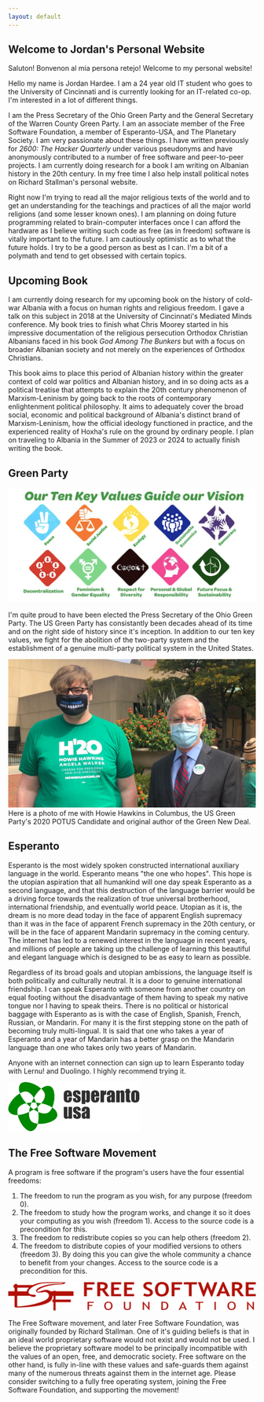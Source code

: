 ```yaml
---
layout: default
---
```


## Welcome to Jordan's Personal Website

Saluton! Bonvenon al mia persona retejo! Welcome to my personal website!

Hello my name is Jordan Hardee. I am a 24 year old IT student who goes to the University of Cincinnati and is currently looking for an IT-related co-op. I'm interested in a lot of different things.

I am the Press Secretary of the Ohio Green Party and the General Secretary of the Warren County Green Party. I am an associate member of the Free Software Foundation, a member of Esperanto-USA, and The Planetary Society. I am very passionate about these things. I have written previously for _2600: The Hacker Quarterly_ under various pseudonyms and have anonymously contributed to a number of free software and peer-to-peer projects. I am currently doing research for a book I am writing on Albanian history in the 20th century. In my free time I also help install political notes on Richard Stallman's personal website.

Right now I'm trying to read all the major religious texts of the world and to get an understanding for the teachings and practices of all the major world religions (and some lesser known ones). I am planning on doing future programming related to brain-computer interfaces once I can afford the hardware as I believe writing such code as free (as in freedom) software is vitally important to the future. I am cautiously optimistic as to what the future holds. I try to be a good person as best as I can. I'm a bit of a polymath and tend to get obsessed with certain topics.

## Upcoming Book

I am currently doing research for my upcoming book on the history of cold-war Albania with a focus on human rights and religious freedom. I gave a talk on this subject in 2018 at the University of Cincinnati's Mediated Minds conference. My book tries to finish what Chris Moorey started in his impressive documentation of the religious persecution Orthodox Christian Albanians faced in his book _God_ _Among_ _The_ _Bunkers_ but with a focus on broader Albanian society and not merely on the experiences of Orthodox Christians. 

This book aims to place this period of Albanian history within the greater context of cold war politics and Albanian history, and in so doing acts as a political treatise that attempts to explain the 20th century phenomenon of Marxism-Leninism by going back to the roots of contemporary enlightenment political philosophy. It aims to adequately cover the broad social, economic and political background of Albania's distinct brand of Marxism-Leninism, how the official ideology functioned in practice, and the experienced reality of Hoxha's rule on the ground by ordinary people. I plan on traveling to Albania in the Summer of 2023 or 2024 to actually finish writing the book.

## Green Party

![Branching](https://raw.githubusercontent.com/jordanhardee/jordanhardee.github.io/master/assets/img/10keyvalues.jpg)

I'm quite proud to have been elected the Press Secretary of the Ohio Green Party. The US Green Party has consistantly been decades ahead of its time and on the right side of history since it's inception. In addition to our ten key values, we fight for the abolition of the two-party system and the establishment of a genuine multi-party political system in the United States.

![Octocat](https://raw.githubusercontent.com/jordanhardee/jordanhardee.github.io/master/assets/img/me-with-Howie.png)
Here is a photo of me with Howie Hawkins in Columbus, the US Green Party's 2020 POTUS Candidate and original author of the Green New Deal.

## Esperanto

Esperanto is the most widely spoken constructed international auxiliary language in the world. Esperanto means "the one who hopes". This hope is the utopian aspiration that all humankind will one day speak Esperanto as a second language, and that this destruction of the language barrier would be a driving force towards the realization of true universal brotherhood, international friendship, and eventually world peace. Utopian as it is, the dream is no more dead today in the face of apparent English supremacy than it was in the face of apparent French supremacy in the 20th century, or will be in the face of apparent Mandarin supremacy in the coming century. The internet has led to a renewed interest in the language in recent years, and millions of people are taking up the challenge of learning this beautiful and elegant language which is designed to be as easy to learn as possible.

Regardless of its broad goals and utopian ambissions, the language itself is both politically and culturally neutral. It is a door to genuine international friendship. I can speak Esperanto with someone from another country on equal footing without the disadvantage of them having to speak my native tongue nor I having to speak theirs. There is no political or historical baggage with Esperanto as is with the case of English, Spanish, French, Russian, or Mandarin. For many it is the first stepping stone on the path of becoming truly multi-lingual. It is said that one who takes a year of Esperanto and a year of Mandarin has a better grasp on the Mandarin language than one who takes only two years of Mandarin. 

Anyone with an internet connection can sign up to learn Esperanto today with Lernu! and Duolingo. I highly recommend trying it.

![Octocat](https://raw.githubusercontent.com/jordanhardee/jordanhardee.github.io/master/assets/img/Esperanto-USA_logo.png)

## The Free Software Movement

A program is free software if the program's users have the four essential freedoms: 

1.  The freedom to run the program as you wish, for any purpose (freedom 0).
1.  The freedom to study how the program works, and change it so it does your computing as you wish (freedom 1). Access to the source code is a precondition for this.
1.  The freedom to redistribute copies so you can help others (freedom 2).
1.  The freedom to distribute copies of your modified versions to others (freedom 3). By doing this you can give the whole community a chance to benefit from your changes. Access to the source code is a precondition for this.

![Octocat](https://raw.githubusercontent.com/jordanhardee/jordanhardee.github.io/master/assets/img/logo-fsf.org.png)

The Free Software movement, and later Free Software Foundation, was originally founded by Richard Stallman. One of it's guiding beliefs is that in an ideal world proprietary software would not exist and would not be used. I believe the proprietary software model to be principally incompatible with the values of an open, free, and democratic society. Free software on the other hand, is fully in-line with these values and safe-guards them against many of the numerous threats against them in the internet age. Please consider switching to a fully free operating system, joining the Free Software Foundation, and supporting the movement!


<!--
Will fix img links todo and add content




![Octocat](https://raw.githubusercontent.com/jordanhardee/jordanhardee.github.io/master/assets/img/gp.png)
![Octocat](https://raw.githubusercontent.com/jordanhardee/jordanhardee.github.io/master/assets/img/Hawkins_Walker_Logo.png)
![Branching](https://raw.githubusercontent.com/jordanhardee/jordanhardee.github.io/master/assets/img/TPS-logo.png)

## Support The Free Software Foundation!

## Telescope


Text can be **bold**, _italic_, or ~~strikethrough~~.

[Link to another page](./another-page.html).

There should be whitespace between paragraphs.

There should be whitespace between paragraphs. We recommend including a README, or a file with information about your project.

# Header 1

This is a normal paragraph following a header. GitHub is a code hosting platform for version control and collaboration. It lets you and others work together on projects from anywhere.

## Header 2

> This is a blockquote following a header.
>
> When something is important enough, you do it even if the odds are not in your favor.

### Header 3

```js
// Javascript code with syntax highlighting.
var fun = function lang(l) {
  dateformat.i18n = require('./lang/' + l)
  return true;
}
```

```ruby
# Ruby code with syntax highlighting
GitHubPages::Dependencies.gems.each do |gem, version|
  s.add_dependency(gem, "= #{version}")
end
```

#### Header 4

*   This is an unordered list following a header.
*   This is an unordered list following a header.
*   This is an unordered list following a header.

##### Header 5

1.  This is an ordered list following a header.
2.  This is an ordered list following a header.
3.  This is an ordered list following a header.

###### Header 6

| head1        | head two          | three |
|:-------------|:------------------|:------|
| ok           | good swedish fish | nice  |
| out of stock | good and plenty   | nice  |
| ok           | good `oreos`      | hmm   |
| ok           | good `zoute` drop | yumm  |

### There's a horizontal rule below this.

* * *

### Here is an unordered list:

*   Item foo
*   Item bar
*   Item baz
*   Item zip

### And an ordered list:

1.  Item one
1.  Item two
1.  Item three
1.  Item four

### And a nested list:

- level 1 item
  - level 2 item
  - level 2 item
    - level 3 item
    - level 3 item
- level 1 item
  - level 2 item
  - level 2 item
  - level 2 item
- level 1 item
  - level 2 item
  - level 2 item
- level 1 item

### Small image

![Octocat](https://github.githubassets.com/images/icons/emoji/octocat.png)

### Large image

![Branching](https://guides.github.com/activities/hello-world/branching.png)


### Definition lists can be used with HTML syntax.

<dl>
<dt>Name</dt>
<dd>Godzilla</dd>
<dt>Born</dt>
<dd>1952</dd>
<dt>Birthplace</dt>
<dd>Japan</dd>
<dt>Color</dt>
<dd>Green</dd>
</dl>

```
Long, single-line code blocks should not wrap. They should horizontally scroll if they are too long. This line should be long enough to demonstrate this.
```

```
The final element.
```
-->